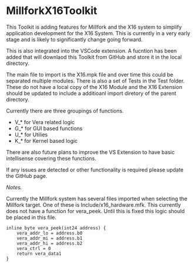 # MillforkX16Toolkit

This Toolkit is adding features for Millfork and the X16 system to simplify application development for the X16 System.  This is currently in a very early stage and is likely to significantly change going forward.

This is also integrated into the VSCode extension.  A fucntion has been added that will downlaod this  Toolkit from GitHub and store it in the local directory.


The main file to import is the X16.mpk file and over time this could be separated multiple modules.  There is also a set of Tests in the Test folder.  These do not have a local copy of the X16 Module and the X16 Extension should be updated to include a additioanl import diretory of the parent directory.

Currently there are three groupings of functions.

* V_* for Vera related logic
* G_* for GUI based functions
* U_* for Utilies
* K_* for Kernel based logic

There are also future plans to improve the VS Extension to have basic intellisense covering these functions.

If any issues are detected or other functionality is required please update the GitHub page.


*Notes.*

 Currently the Millfork system has several files imported when selecting the Millfork target.  One of these is Include/x16_hardware.mfk.  This currently does not have a function for vera_peek.  Until this is fixed this logic should be placed in this file.

```
inline byte vera_peek(int24 address) {
    vera_addr_lo = address.b0
    vera_addr_mi = address.b1
    vera_addr_hi = address.b2
    vera_ctrl = 0
    return vera_data1
}
```
